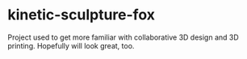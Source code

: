 # kinetic-sculpture-fox
Project used to get more familiar with collaborative 3D design and 3D printing. Hopefully will look great, too.
